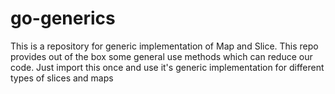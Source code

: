 # go-generics
This is a repository for generic implementation of Map and Slice. This repo provides out of the box some general use methods which can reduce our code. Just import this once and use it's generic implementation for different types of slices and maps
